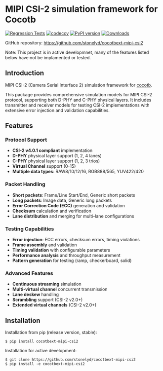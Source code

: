 # MIPI CSI-2 simulation framework for Cocotb

[![Regression Tests](https://github.com/stonelyd/cocotbext-mipi-csi2/actions/workflows/regression-tests.yml/badge.svg)](https://github.com/stonelyd/cocotbext-mipi-csi2/actions/workflows/regression-tests.yml)
[![codecov](https://codecov.io/gh/stonelyd/cocotbext-mipi-csi2/graph/badge.svg?token=GZA2X439U8)](https://codecov.io/gh/stonelyd/cocotbext-mipi-csi2)
[![PyPI version](https://badge.fury.io/py/cocotbext-mipi-csi2.svg)](https://pypi.org/project/cocotbext-mipi-csi2)
[![Downloads](https://pepy.tech/badge/cocotbext-mipi-csi2)](https://pepy.tech/project/cocotbext-mipi-csi2)

GitHub repository: https://github.com/stonelyd/cocotbext-mipi-csi2


Note: This project is in active developmnet, many of the features listed below have not be implamented or tested.

## Introduction

MIPI CSI-2 (Camera Serial Interface 2) simulation framework for [cocotb](https://github.com/cocotb/cocotb).

This package provides comprehensive simulation models for MIPI CSI-2 protocol, supporting both D-PHY and C-PHY physical layers. It includes transmitter and receiver models for testing CSI-2 implementations with extensive error injection and validation capabilities.

## Features

### Protocol Support
- **CSI-2 v4.0.1 compliant** implementation
- **D-PHY** physical layer support (1, 2, 4 lanes)
- **C-PHY** physical layer support (1, 2, 3 trios)
- **Virtual Channel** support (0-15)
- **Multiple data types**: RAW8/10/12/16, RGB888/565, YUV422/420

### Packet Handling
- **Short packets**: Frame/Line Start/End, Generic short packets
- **Long packets**: Image data, Generic long packets
- **Error Correction Code (ECC)** generation and validation
- **Checksum** calculation and verification
- **Lane distribution** and merging for multi-lane configurations

### Testing Capabilities
- **Error injection**: ECC errors, checksum errors, timing violations
- **Frame assembly** and validation
- **Timing validation** with configurable parameters
- **Performance analysis** and throughput measurement
- **Pattern generation** for testing (ramp, checkerboard, solid)

### Advanced Features
- **Continuous streaming** simulation
- **Multi-virtual channel** concurrent transmission
- **Lane deskew** handling
- **Scrambling** support (CSI-2 v2.0+)
- **Extended virtual channels** (CSI-2 v2.0+)

## Installation

Installation from pip (release version, stable):

    $ pip install cocotbext-mipi-csi2


Installation for active development:

    $ git clone https://github.com/stonelyd/cocotbext-mipi-csi2
    $ pip install -e cocotbext-mipi-csi2

